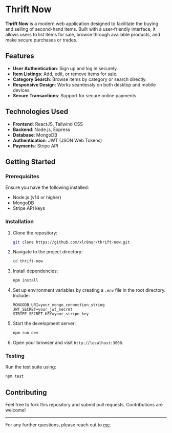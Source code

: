 # Thrift Now

**Thrift Now** is a modern web application designed to facilitate the buying and selling of second-hand items. Built with a user-friendly interface, it allows users to list items for sale, browse through available products, and make secure purchases or trades.

## Features

- **User Authentication**: Sign up and log in securely.
- **Item Listings**: Add, edit, or remove items for sale.
- **Category Search**: Browse items by category or search directly.
- **Responsive Design**: Works seamlessly on both desktop and mobile devices.
- **Secure Transactions**: Support for secure online payments.

## Technologies Used

- **Frontend**: ReactJS, Tailwind CSS
- **Backend**: Node.js, Express
- **Database**: MongoDB
- **Authentication**: JWT (JSON Web Tokens)
- **Payments**: Stripe API

## Getting Started

### Prerequisites

Ensure you have the following installed:

- Node.js (v14 or higher)
- MongoDB
- Stripe API keys

### Installation

1. Clone the repository:

   ```bash
   git clone https://github.com/xlr8nur/thrift-now.git
   ```

2. Navigate to the project directory:

   ```bash
   cd thrift-now
   ```

3. Install dependencies:

   ```bash
   npm install
   ```

4. Set up environment variables by creating a `.env` file in the root directory. Include:

   ```
   MONGODB_URI=your_mongo_connection_string
   JWT_SECRET=your_jwt_secret
   STRIPE_SECRET_KEY=your_stripe_key
   ```

5. Start the development server:

   ```bash
   npm run dev
   ```

6. Open your browser and visit `http://localhost:3000`.

### Testing

Run the test suite using:

```bash
npm test
```

## Contributing

Feel free to fork this repository and submit pull requests. Contributions are welcome!

---

For any further questions, please reach out to [me](mailto:xlr8nur@protonmail.com).
